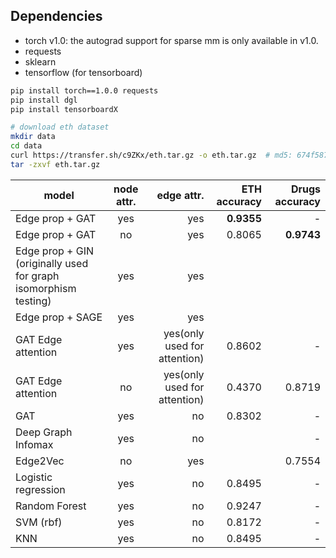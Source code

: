 Dependencies
------------
- torch v1.0: the autograd support for sparse mm is only available in v1.0.
- requests
- sklearn
- tensorflow (for tensorboard)

```bash
pip install torch==1.0.0 requests
pip install dgl
pip install tensorboardX
```

```bash
# download eth dataset
mkdir data
cd data
curl https://transfer.sh/c9ZKx/eth.tar.gz -o eth.tar.gz  # md5: 674f5875c8d2271fcd5f36607194762e
tar -zxvf eth.tar.gz
```



| model           | node attr.     | edge attr.  |  ETH accuracy | Drugs accuracy |
| -------------   |:--------------:| -----------:| -------------: | -------------: |
| Edge prop + GAT | yes            |  yes        | **0.9355**| - |
| Edge prop + GAT | no            |  yes        | 0.8065| **0.9743**|
| Edge prop + GIN (originally used for graph isomorphism testing) | yes            |  yes        | ||
| Edge prop + SAGE| yes            |  yes        | ||
| GAT Edge attention | yes         |  yes(only used for attention)        | 0.8602|-|
| GAT Edge attention | no         |  yes(only used for attention)        | 0.4370|0.8719|
| GAT             | yes            |  no         | 0.8302|-|
| Deep Graph Infomax| yes            |  no         | | - |
| Edge2Vec | no | yes | | 0.7554 |
|Logistic regression|yes|no|0.8495|-|
|Random Forest|yes|no|0.9247|-|
|SVM (rbf)|yes|no|0.8172|-|
|KNN|yes|no|0.8495|-|
